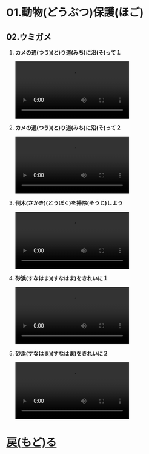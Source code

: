 # 01.動物(どうぶつ)保護(ほご)
## 02.ウミガメ

1. **カメの通(つう)(と)り道(みち)に沿(そ)って１**
	<br>

	<video controls>
	  <source src="01_カメの通(とお)り道(みち)に沿(そ)って１.mp4" type="video/mp4" />
	</video>
1. **カメの通(つう)(と)り道(みち)に沿(そ)って２**
	<br>

	<video controls>
	  <source src="02_カメの通(とお)り道(みち)に沿(そ)って２.mp4" type="video/mp4" />
	</video>
1. **倒木(さかき)(とうぼく)を掃除(そうじ)しよう**
	<br>

	<video controls>
	  <source src="03_倒木(さかき)を掃除(そうじ)しよう.mp4" type="video/mp4" />
	</video>
1. **砂浜(すなはま)(すなはま)をきれいに１**
	<br>

	<video controls>
	  <source src="04_砂浜(すなはま)をきれいに１.mp4" type="video/mp4" />
	</video>
1. **砂浜(すなはま)(すなはま)をきれいに２**
	<br>

	<video controls>
	  <source src="05_砂浜(すなはま)をきれいに２.mp4" type="video/mp4" />
	</video>

# [戻(もど)る](../video01.html)
